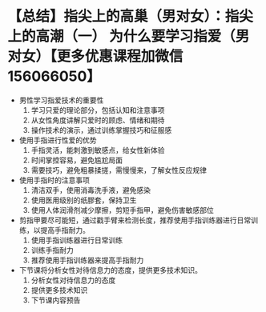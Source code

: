 # 【总结】指尖上的高巢（男对女）：指尖上的高潮（一） 为什么要学习指爱（男对女）【更多优惠课程加微信156066050】

-   男性学习指爱技术的重要性
    1.  学习只爱的理论部分，包括认知和注意事项
    2.  从女性角度讲解只爱时的顾虑、情绪和期待
    3.  操作技术的演示，通过训练掌握技巧和征服感
-   使用手指进行性爱的优势
    1.  手指灵活，能刺激到敏感点，给女性新体验
    2.  时间掌控容易，避免尴尬局面
    3.  需要技巧，避免粗暴揉搓，需慢慢来，了解女性反应规律
-   使用手指时的注意事项
    1.  清洁双手，使用消毒洗手液，避免感染
    2.  使用医用级别的纸膠套，保持卫生
    3.  使用人体润滑剂减少摩擦，剪短手指甲，避免伤害敏感部位
-   剪指甲要尽可能短，通过戳手臂来检测长度，推荐使用手指训练器进行日常训练，以提高手指耐力。
    1.  使用手指训练器进行日常训练
    2.  训练手指耐力
    3.  推荐使用手指训练器来提高手指耐力
-   下节课将分析女性对待信息力的态度，提供更多技术知识。
    1.  分析女性对待信息力的态度
    2.  提供更多技术知识
    3.  下节课内容预告